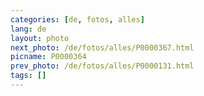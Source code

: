 ```yaml
---
categories: [de, fotos, alles]
lang: de
layout: photo
next_photo: /de/fotos/alles/P0000367.html
picname: P0000364
prev_photo: /de/fotos/alles/P0000131.html
tags: []
---
```

